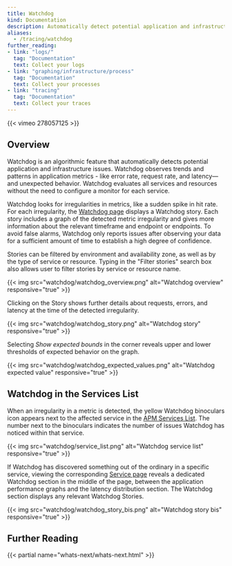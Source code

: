 ```yaml
---
title: Watchdog
kind: Documentation
description: Automatically detect potential application and infrastructure issues
aliases:
  - /tracing/watchdog
further_reading:
- link: "logs/"
  tag: "Documentation"
  text: Collect your logs
- link: "graphing/infrastructure/process"
  tag: "Documentation"
  text: Collect your processes
- link: "tracing"
  tag: "Documentation"
  text: Collect your traces
---
```


{{< vimeo 278057125 >}}

## Overview

Watchdog is an algorithmic feature that automatically detects potential application and infrastructure issues. Watchdog observes trends and patterns in application metrics - like error rate, request rate, and latency—and unexpected behavior. Watchdog evaluates all services and resources without the need to configure a monitor for each service.

Watchdog looks for irregularities in metrics, like a sudden spike in hit rate. For each irregularity, the [Watchdog page][1] displays a Watchdog story. Each story includes a graph of the detected metric irregularity and gives more information about the relevant timeframe and endpoint or endpoints. To avoid false alarms, Watchdog only reports issues after observing your data for a sufficient amount of time to establish a high degree of confidence.

Stories can be filtered by environment and availability zone, as well as by the type of service or resource. Typing in the "Filter stories" search box also allows user to filter stories by service or resource name.


{{< img src="watchdog/watchdog_overview.png" alt="Watchdog overview" responsive="true" >}}

Clicking on the Story shows further details about requests, errors, and latency at the time of the detected irregularity. 

{{< img src="watchdog/watchdog_story.png" alt="Watchdog story" responsive="true" >}}

Selecting *Show expected bounds* in the corner reveals upper and lower thresholds of expected behavior on the graph.

{{< img src="watchdog/watchdog_expected_values.png" alt="Watchdog expected value" responsive="true" >}}

## Watchdog in the Services List

When an irregularity in a metric is detected, the yellow Watchdog binoculars icon appears next to the affected service in the [APM Services List][2]. The number next to the binoculars indicates the number of issues Watchdog has noticed within that service.

{{< img src="watchdog/service_list.png" alt="Watchdog service list" responsive="true" >}}

If Watchdog has discovered something out of the ordinary in a specific service, viewing the corresponding [Service page][2] reveals a dedicated Watchdog section in the middle of the page, between the application performance graphs and the latency distribution section. The Watchdog section displays any relevant Watchdog Stories.

{{< img src="watchdog/watchdog_story_bis.png" alt="Watchdog story bis" responsive="true" >}}

## Further Reading

{{< partial name="whats-next/whats-next.html" >}}

[1]: https://app.datadoghq.com/apm/watchdog
[2]: /tracing/visualization/services_list

